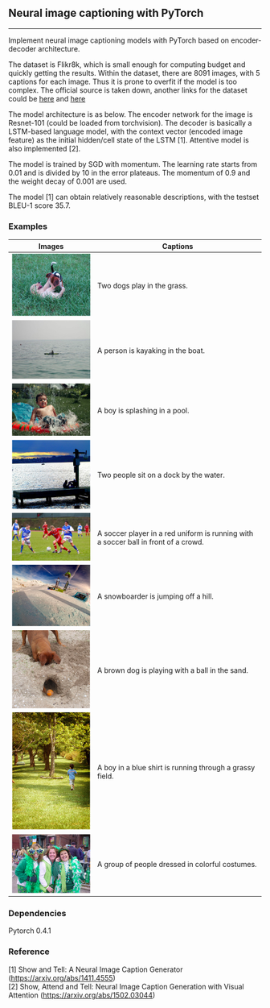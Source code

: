 ## Neural image captioning with PyTorch

----
Implement neural image captioning models with PyTorch based on encoder-decoder architecture.

The dataset is Flikr8k, which is small enough for computing budget and quickly getting the results. Within the dataset, there are 8091 images, with 5 captions for each image. Thus it is prone to overfit if the model is too complex. The official source is taken down, another links for the dataset could be [here](https://www.kaggle.com/shadabhussain/flickr8k) and [here](https://github.com/jbrownlee/Datasets/releases)

The model architecture is as below. The encoder network for the image is Resnet-101 (could be loaded from torchvision). The decoder is basically a LSTM-based language model, with the context vector (encoded image feature) as the initial hidden/cell state of the LSTM [1]. Attentive model is also implemented [2].

The model is trained by SGD with momentum. The learning rate starts from 0.01 and is divided by 10 in the error plateaus. The momentum of 0.9 and the weight decay of 0.001 are used.

The model [1] can obtain relatively reasonable descriptions, with the testset BLEU-1 score 35.7.

### Examples
|                  Images                |                  Captions                  |
| -------------------------------------- | ------------------------------------------ |
| <img src="imgs/img1.png" width="250"/> |         Two dogs play in the grass.        |
| <img src="imgs/img2.png" width="250"/> |       A person is kayaking in the boat.    |
| <img src="imgs/img3.png" width="250"/> |        A boy is splashing in a pool.       |
| <img src="imgs/img4.png" width="250"/> |    Two people sit on a dock by the water.  |
| <img src="imgs/img5.png" width="250"/> | A soccer player in a red uniform is running with a soccer ball in front of a crowd. |
| <img src="imgs/img6.png" width="250"/> |     A snowboarder is jumping off a hill.   |
| <img src="imgs/img7.png" width="250"/> | A brown dog is playing with a ball in the sand. |
| <img src="imgs/img8.png" width="250"/> | A boy in a blue shirt is running through a grassy field. |
| <img src="imgs/img9.png" width="250"/> | A group of people dressed in colorful costumes. |

### Dependencies
Pytorch 0.4.1

### Reference
[1] Show and Tell: A Neural Image Caption Generator (https://arxiv.org/abs/1411.4555)  
[2] Show, Attend and Tell: Neural Image Caption Generation with Visual Attention (https://arxiv.org/abs/1502.03044)
